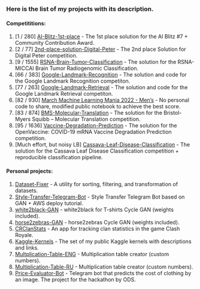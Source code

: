 ### Here is the list of my projects with its description.

#### Competititions:
1. [1 / 280] [AI-Blitz-1st-place](https://github.com/t0efL/AI-Blitz-1st-place) - The 1st place solution for the AI Blitz #7 + Community Contribution Award.   
2. [2 / 77] [2nd-place-solution-Digital-Peter](https://github.com/t0efL/2nd-place-solution-Digital-Peter) - The 2nd place Solution for Digital Peter competition.  
3. [9 / 1555] [RSNA-Brain-Tumor-Classification](https://www.kaggle.com/c/rsna-miccai-brain-tumor-radiogenomic-classification/discussion/279826#1549791) - The solution for the RSNA-MICCAI Brain Tumor Radiogenomic Classification. 
4. [66 / 383] [Google-Landmark-Recognition](https://github.com/t0efL/Kaggle-Google-Landmark) - The solution and code for the Google Landmark Recognition competiton. 
5. [77 / 263] [Google-Landmark-Retrieval](https://github.com/t0efL/Kaggle-Google-Landmark) - The solution and code for the Google Landmark Retrieval competiton. 
6. [82 / 930] [March Machine Learning Mania 2022 - Men’s](https://www.kaggle.com/competitions/mens-march-mania-2022) - No personal code to share, modified public notebook to achieve the best score.
7. [83 / 874] [BMS-Molecular-Translation](https://github.com/xzcodes/BMS-Molecular-Translation) - The solution for the Bristol-Myers Squibb – Molecular Translation competition. 
8. [95 / 1636] [Vaccine-Degradation-Prediction](https://www.kaggle.com/c/stanford-covid-vaccine/discussion/189173) - The solution for the OpenVaccine: COVID-19 mRNA Vaccine Degradation Prediction competition. 
9. [Much effort, but noisy LB] [Cassava-Leaf-Disease-Classification](https://github.com/t0efL/Cassava-Leaf-Disease-Classification) - The solution for the Cassava Leaf Disease Classification competition + reproducible classification pipeline. 

#### Personal projects:
1. [Dataset-Fixer](https://github.com/t0efL/Dataset-Fixer) - A utility for sorting, filtering, and transformation of datasets. 
2. [Style-Transfer-Telegram-Bot](https://github.com/t0efL/Style-Transfer-Telegram-Bot) - Style Transfer Telegram Bot based on GAN + AWS deploy tutorial. 
3. [white2black-GAN](https://github.com/t0efL/white2black-GAN) - white2black for T-shirts Cycle GAN (weights included). 
4. [horse2zebras-GAN](https://github.com/t0efL/horse2zebras-GAN) - horse2zebras Cycle GAN (weights included). 
5. [CRClanStats](https://github.com/t0efL/CRClanStats) - An app for tracking clan statistics in the game Clash Royale. 
6. [Kaggle-Kernels](https://github.com/t0efL/Kaggle-Kernels) - The set of my public Kaggle kernels with descriptions and links. 
7. [Multplication-Table-ENG](https://github.com/t0efL/Multplication-Table-ENG) - Multiplication table creator (custom numbers). 
8. [Multiplication-Table-RU](https://github.com/t0efL/Multiplication-Table-RU) - Multiplication table creator (custom numbers). 
9. [Price-Evaluator-Bot](https://github.com/t0efL/Price-Evaluator-Bot) - Telegram bot that predicts the cost of clothing by an image. The project for the hackathon by ODS. 
